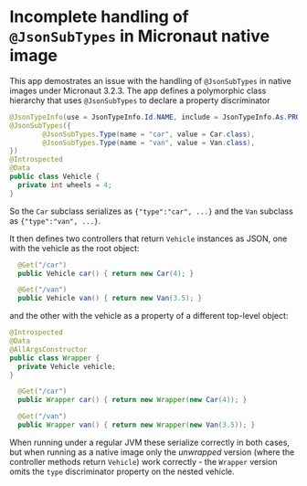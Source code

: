 # Incomplete handling of `@JsonSubTypes` in Micronaut native image

This app demostrates an issue with the handling of `@JsonSubTypes` in native images under Micronaut 3.2.3.  The app defines a polymorphic class hierarchy that uses `@JsonSubTypes` to declare a property discriminator

```java
@JsonTypeInfo(use = JsonTypeInfo.Id.NAME, include = JsonTypeInfo.As.PROPERTY, property = "type")
@JsonSubTypes({
        @JsonSubTypes.Type(name = "car", value = Car.class),
        @JsonSubTypes.Type(name = "van", value = Van.class),
})
@Introspected
@Data
public class Vehicle {
  private int wheels = 4;
}
```

So the `Car` subclass serializes as `{"type":"car", ...}` and the `Van` subclass as `{"type":"van", ...}`.

It then defines two controllers that return `Vehicle` instances as JSON, one with the vehicle as the root object:

```java
  @Get("/car")
  public Vehicle car() { return new Car(4); }

  @Get("/van")
  public Vehicle van() { return new Van(3.5); }
```

and the other with the vehicle as a property of a different top-level object:
```java
@Introspected
@Data
@AllArgsConstructor
public class Wrapper {
  private Vehicle vehicle;
}
```

```java
  @Get("/car")
  public Wrapper car() { return new Wrapper(new Car(4)); }

  @Get("/van")
  public Wrapper van() { return new Wrapper(new Van(3.5)); }
```

When running under a regular JVM these serialize correctly in both cases, but when running as a native image only the _unwrapped_ version (where the controller methods return `Vehicle`) work correctly - the `Wrapper` version omits the `type` discriminator property on the nested vehicle.
